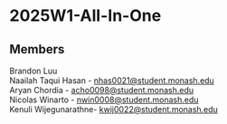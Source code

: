 # 2025W1-All-In-One
## Members
Brandon Luu  
Naailah Taqui Hasan - nhas0021@student.monash.edu  
Aryan Chordia - acho0098@student.monash.edu  
Nicolas Winarto - nwin0008@student.monash.edu  
Kenuli Wijegunarathne- kwij0022@student.monash.edu
